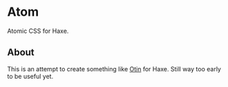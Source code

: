 Atom
====

Atomic CSS for Haxe.

About
-----

This is an attempt to create something like [Otin](https://github.com/kripod/otion) for Haxe. Still way too early to be useful yet.
